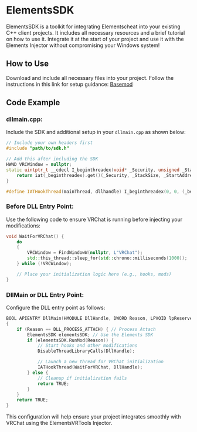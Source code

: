 # ElementsSDK

ElementsSDK is a toolkit for integrating Elementscheat into your existing C++ client projects. It includes all necessary resources and a brief tutorial on how to use it. Integrate it at the start of your project and use it with the Elements Injector without compromising your Windows system!

## How to Use

Download and include all necessary files into your project. 
Follow the instructions in this link for setup guidance: [Basemod](https://github.com/ar-Kitty/EC-VRTools-Basemod/blob/main/ElementsCheatsBase/dllmain.cpp)

## Code Example

### dllmain.cpp:
Include the SDK and additional setup in your `dllmain.cpp` as shown below:

```cpp
// Include your own headers first
#include "path/to/sdk.h"

// Add this after including the SDK
HWND VRCWindow = nullptr;
static uintptr_t __cdecl I_beginthreadex(void* _Security, unsigned _StackSize, _beginthreadex_proc_type _StartAddress, void* _ArgList, unsigned _InitFlag, unsigned* _ThrdAddr) {
    return iat(_beginthreadex).get()(_Security, _StackSize, _StartAddress, _ArgList, _InitFlag, _ThrdAddr);
}

#define IATHookThread(mainThread, dllhandle) I_beginthreadex(0, 0, (_beginthreadex_proc_type)mainThread, dllhandle, 0, 0)
```


### Before DLL Entry Point:
Use the following code to ensure VRChat is running before injecting your modifications:

```cpp
void WaitForVRChat() {
    do
    {
        VRCWindow = FindWindowW(nullptr, L"VRChat");
        std::this_thread::sleep_for(std::chrono::milliseconds(1000));
    } while (!VRCWindow);

    // Place your initialization logic here (e.g., hooks, mods)
}
```

### DllMain or DLL Entry Point:
Configure the DLL entry point as follows:

```cpp
BOOL APIENTRY DllMain(HMODULE DllHandle, DWORD Reason, LPVOID lpReserved)
{
    if (Reason == DLL_PROCESS_ATTACH) { // Process Attach
        ElementsSDK elementsSDK; // Use the Elements SDK
        if (elementsSDK.RunMod(Reason)) {
            // Start hooks and other modifications
            DisableThreadLibraryCalls(DllHandle);

            // Launch a new thread for VRChat initialization
            IATHookThread(WaitForVRChat, DllHandle);
        } else {
            // Cleanup if initialization fails
            return TRUE;
        }
    }
    return TRUE;
}
```

This configuration will help ensure your project integrates smoothly with VRChat using the ElementsVRTools Injector.
